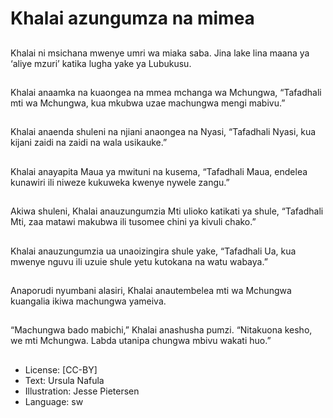# Khalai azungumza na mimea

##
Khalai ni msichana
mwenye umri wa miaka
saba. Jina lake lina
maana ya ‘aliye mzuri’
katika lugha yake ya
Lubukusu.

##
Khalai anaamka na
kuaongea na mmea
mchanga wa
Mchungwa, “Tafadhali
mti wa Mchungwa, kua
mkubwa uzae
machungwa mengi
mabivu.”

##
Khalai anaenda shuleni
na njiani anaongea na
Nyasi, “Tafadhali Nyasi,
kua kijani zaidi na zaidi
na wala usikauke.”

##
Khalai anayapita Maua
ya mwituni na kusema,
“Tafadhali Maua,
endelea kunawiri ili
niweze kukuweka
kwenye nywele zangu.”

##
Akiwa shuleni, Khalai
anauzungumzia Mti
ulioko katikati ya shule,
“Tafadhali Mti, zaa
matawi makubwa ili
tusomee chini ya kivuli
chako.”

##
Khalai anauzungumzia
ua unaoizingira shule
yake, “Tafadhali Ua, kua
mwenye nguvu ili uzuie
shule yetu kutokana na
watu wabaya.”

##
Anaporudi nyumbani
alasiri, Khalai
anautembelea mti wa
Mchungwa kuangalia
ikiwa machungwa
yameiva.

##
“Machungwa bado
mabichi,” Khalai
anashusha pumzi.
“Nitakuona kesho, we
mti Mchungwa. Labda
utanipa chungwa mbivu
wakati huo.”

##
* License: [CC-BY]
* Text: Ursula Nafula
* Illustration: Jesse Pietersen
* Language: sw
